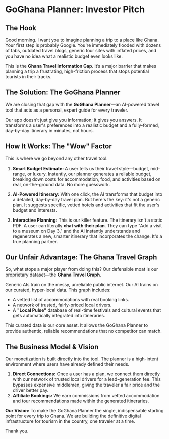 # GoGhana Planner: Investor Pitch

## The Hook

Good morning. I want you to imagine planning a trip to a place like Ghana. Your first step is probably Google. You're immediately flooded with dozens of tabs, outdated travel blogs, generic tour sites with inflated prices, and you have no idea what a realistic budget even looks like.

This is the **Ghana Travel Information Gap**. It’s a major barrier that makes planning a trip a frustrating, high-friction process that stops potential tourists in their tracks.

## The Solution: The GoGhana Planner

We are closing that gap with the **GoGhana Planner**—an AI-powered travel tool that acts as a personal, expert guide for every traveler.

Our app doesn't just give you information; it gives you answers. It transforms a user's preferences into a realistic budget and a fully-formed, day-by-day itinerary in minutes, not hours.

## How It Works: The "Wow" Factor

This is where we go beyond any other travel tool.

1.  **Smart Budget Estimate:** A user tells us their travel style—budget, mid-range, or luxury. Instantly, our planner generates a reliable budget, breaking down costs for accommodation, food, and activities based on real, on-the-ground data. No more guesswork.

2.  **AI-Powered Itinerary:** With one click, the AI transforms that budget into a detailed, day-by-day travel plan. But here's the key: it's not a generic plan. It suggests specific, vetted hotels and activities that fit the user's budget and interests.

3.  **Interactive Planning:** This is our killer feature. The itinerary isn't a static PDF. A user can literally **chat with their plan**. They can type "Add a visit to a museum on Day 3," and the AI instantly understands and regenerates a new, smarter itinerary that incorporates the change. It's a true planning partner.

## Our Unfair Advantage: The Ghana Travel Graph

So, what stops a major player from doing this? Our defensible moat is our proprietary dataset—the **Ghana Travel Graph**.

Generic AIs train on the messy, unreliable public internet. Our AI trains on our curated, hyper-local data. This graph includes:
-   A vetted list of accommodations with real booking links.
-   A network of trusted, fairly-priced local drivers.
-   A **"Local Pulse"** database of real-time festivals and cultural events that gets automatically integrated into itineraries.

This curated data is our core asset. It allows the GoGhana Planner to provide authentic, reliable recommendations that no competitor can match.

## The Business Model & Vision

Our monetization is built directly into the tool. The planner is a high-intent environment where users have already defined their needs.

1.  **Direct Connections:** Once a user has a plan, we connect them directly with our network of trusted local drivers for a lead-generation fee. This bypasses expensive middlemen, giving the traveler a fair price and the driver better pay.
2.  **Affiliate Bookings:** We earn commissions from vetted accommodation and tour recommendations made within the generated itineraries.

**Our Vision:** To make the GoGhana Planner the single, indispensable starting point for every trip to Ghana. We are building the definitive digital infrastructure for tourism in the country, one traveler at a time.

Thank you.
